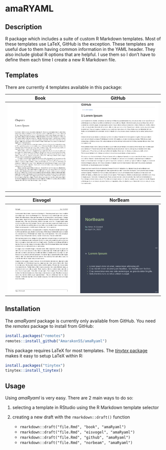amaRYAML
================

## Description

R package which includes a suite of custom R Markdown templates. Most of
these templates use LaTeX, GitHub is the exception. These templates are
useful due to them having common information in the YAML header. They
also include global R options that are helpful. I use them so I don’t
have to define them each time I create a new R Markdown file.

## Templates

There are currently 4 templates available in this package:

|            Book             |             GitHub              |
|:---------------------------:|:-------------------------------:|
| ![](examples/book/book.png) | ![](examples/github/github.png) |

|              Eisvogel               |              NorBeam              |
|:-----------------------------------:|:---------------------------------:|
| ![](examples/eisvogel/eisvogel.png) | ![](examples/norbeam/norbeam.png) |

## Installation

The *amaRyaml* package is currently only available from GitHub. You need
the *remotes* package to install from GitHub:

``` r
install.packages("remotes")
remotes::install_github("Amarakon55/amaRyaml")
```

This package requires LaTeX for most templates. The [*tinytex*
package](https://github.com/yihui/tinytex) makes it easy to setup LaTeX
within R:

``` r
install.packages("tinytex")
tinytex::install_tinytex()
```

## Usage

Using *amaRyaml* is very easy. There are 2 main ways to do so:

1.  selecting a template in RStudio using the R Markdown template
    selector

2.  creating a new draft with the `rmarkdown::draft()` function

    -   `rmarkdown::draft("file.Rmd", "book", "amaRyaml")`
    -   `rmarkdown::draft("file.Rmd", "eisvogel", "amaRyaml")`
    -   `rmarkdown::draft("file.Rmd", "github", "amaRyaml")`
    -   `rmarkdown::draft("file.Rmd", "norbeam", "amaRyaml")`

